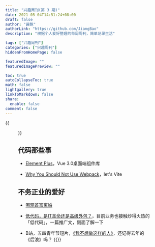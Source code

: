 ```yaml
---
title: "兴趣周刊(第 3 期)"
date: 2021-05-04T14:51:24+08:00
draft: false
author: "酱鲍"
authorLink: "https://github.com/JiangBao"
description: "根据个人爱好整理的每周周刊，简单记录生活"

tags: ["兴趣周刊"]
categories: ["兴趣周刊"]
hiddenFromHomePage: false

featuredImage: ""
featuredImagePreview: ""

toc: true
autoCollapseToc: true
math: false
lightgallery: true
linkToMarkdown: false
share:
  enable: false
comment: false
---
```

{{<figure src="https://gamezo.co.uk/wp-content/uploads/2021/03/MSI.jpg" title="msi 2021, rng 💪🏻">}}
<!--more-->

## 代码那些事
* [Element Plus](https://element-plus.gitee.io/#/zh-CN)，Vue 3.0桌面端组件库

* [Why You Should Not Use Webpack](https://javascript.plainenglish.io/why-you-should-not-use-webpack-f07f4fd7c116)，let's Vite

## 不务正业的爱好
* [围观首富离婚](https://www.zhihu.com/question/457737040)

* [低代码，是IT革命还是高级外包？](https://36kr.com/p/1205255256864515)，目前业务也接触炒得火热的「低代码」，一篇推广文，侧面了解一下

* B站，五四青年节短片，[《我不想做这样的人》](https://www.bilibili.com/video/BV1CU4y1b7Sx/)，还记得去年的《后浪》吗？
  {{<bilibili id=BV1CU4y1b7Sx >}}
